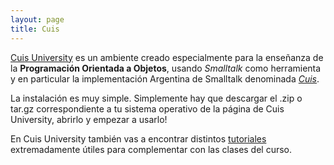 ```yaml
---
layout: page
title: Cuis
---
```


[Cuis University](http://cuisuniversity.org/) es un ambiente creado especialmente para la enseñanza de la **Programación Orientada a Objetos**, usando _Smalltalk_ como herramienta y en particular la implementación Argentina de Smalltalk denominada [_Cuis_](https://github.com/Cuis-Smalltalk/Cuis-Smalltalk-Dev).

La instalación es muy simple. Simplemente hay que descargar el .zip o tar.gz correspondiente a tu sistema operativo de la página de Cuis University, abrirlo y empezar a usarlo!

En Cuis University también vas a encontrar distintos [tutoriales](https://sites.google.com/view/cuis-university/tutoriales) extremadamente útiles para complementar con las clases del curso.
